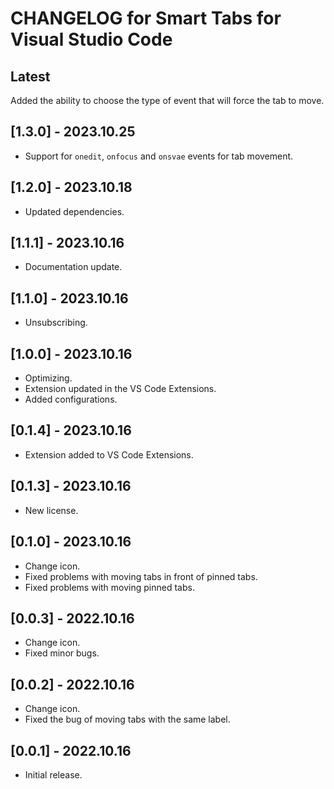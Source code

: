 # CHANGELOG for Smart Tabs for Visual Studio Code

## Latest

Added the ability to choose the type of event that will force the tab to move.

## [1.3.0] - 2023.10.25

- Support for `onedit`, `onfocus` and `onsvae` events for tab movement.

## [1.2.0] - 2023.10.18

- Updated dependencies.

## [1.1.1] - 2023.10.16

- Documentation update.

## [1.1.0] - 2023.10.16

- Unsubscribing.

## [1.0.0] - 2023.10.16

- Optimizing.
- Extension updated in the VS Code Extensions.
- Added configurations.

## [0.1.4] - 2023.10.16

- Extension added to VS Code Extensions.

## [0.1.3] - 2023.10.16

- New license.

## [0.1.0] - 2023.10.16

- Change icon.
- Fixed problems with moving tabs in front of pinned tabs.
- Fixed problems with moving pinned tabs.

## [0.0.3] - 2022.10.16

- Change icon.
- Fixed minor bugs.

## [0.0.2] - 2022.10.16

- Change icon.
- Fixed the bug of moving tabs with the same label.

## [0.0.1] - 2022.10.16

- Initial release.

